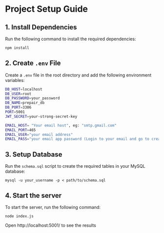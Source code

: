 # Project Setup Guide

## 1. Install Dependencies
Run the following command to install the required dependencies:
```bash
npm install
```
## 2. Create `.env` File
Create a `.env` file in the root directory and add the following environment variables:
```bash
DB_HOST=localhost
DB_USER=root
DB_PASSWORD=your_password
DB_NAME=prepair_db
DB_PORT=3306
PORT=5001
JWT_SECRET=your-strong-secret-key

EMAIL_HOST= "Your email host", eg: "smtp.gmail.com" 
EMAIL_PORT=465
EMAIL_USER="your email address"
EMAIL_PASS="your email app password (Login to your email and go to create new app password in settings)"
```
## 3. Setup Database
Run the `schema.sql` script to create the required tables in your MySQL database:
```
mysql -u your_username -p < path/to/schema.sql
```

## 4. Start the server
To start the server, run the following command:
```
node index.js
```
Open 
http://localhost:5001/ to see the results

